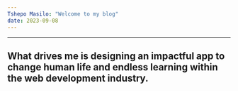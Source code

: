 ```yaml
---
Tshepo Masilo: "Welcome to my blog"
date: 2023-09-08
---
```


---
What drives me is designing an impactful app to change human life and endless learning within the web development industry.
---
